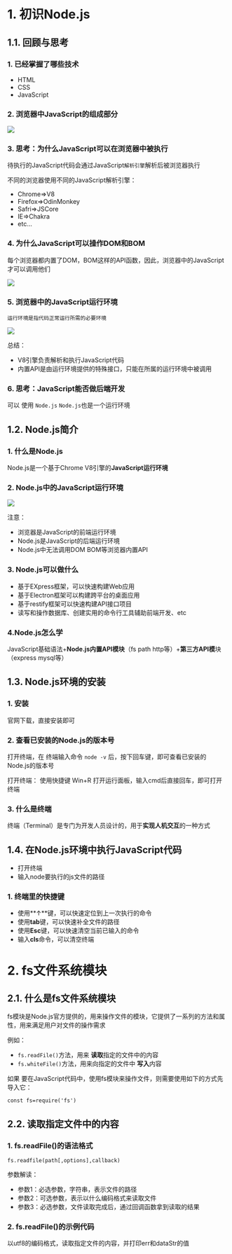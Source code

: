 # 1. 初识Node.js
## 1.1. 回顾与思考
### 1. 已经掌握了哪些技术
- HTML
- CSS
- JavaScript

### 2. 浏览器中JavaScript的组成部分

![](2021-11-28-15-49-42.png)
### 3. 思考：为什么JavaScript可以在浏览器中被执行
待执行的JavaScript代码会通过JavaScript`解析引擎`解析后被浏览器执行

不同的浏览器使用不同的JavaScript解析引擎：
- Chrome=>V8
- Firefox=>OdinMonkey
- Safri=>JSCore
- IE=>Chakra
- etc...
### 4. 为什么JavaScript可以操作DOM和BOM
每个浏览器都内置了DOM，BOM这样的API函数，因此，浏览器中的JavaScript才可以调用他们

![](2021-11-28-15-56-01.png)
### 5. 浏览器中的JavaScript运行环境
    运行环境是指代码正常运行所需的必要环境
![](2021-11-28-15-59-01.png)

总结：
- V8引擎负责解析和执行JavaScript代码
- 内置API是由运行环境提供的特殊接口，只能在所属的运行环境中被调用

### 6. 思考：JavaScript能否做后端开发
可以
使用 `Node.js`
`Node.js`也是一个运行环境

## 1.2. Node.js简介
### 1. 什么是Node.js
Node.js是一个基于Chrome V8引擎的**JavaScript运行环境**

### 2. Node.js中的JavaScript运行环境

![](2021-11-28-16-41-57.png)

注意：
- 浏览器是JavaScript的前端运行环境
- Node.js是JavaScript的后端运行环境
- Node.js中无法调用DOM BOM等浏览器内置API

### 3. Node.js可以做什么
- 基于EXpress框架，可以快速构建Web应用
- 基于Electron框架可以构建跨平台的桌面应用
- 基于restify框架可以快速构建API接口项目
- 读写和操作数据库、创建实用的命令行工具辅助前端开发、etc

### 4.Node.js怎么学
JavaScript基础语法+**Node.js内置API模块**（fs path http等）+**第三方API模**块（express mysql等）


## 1.3. Node.js环境的安装
### 1. 安装
官网下载，直接安装即可
### 2. 查看已安装的Node.js的版本号
打开终端，在 终端输入命令 `node -v` 后，按下回车键，即可查看已安装的 Node.js的版本号

打开终端：
使用快捷键 Win+R 打开运行面板，输入cmd后直接回车，即可打开终端

### 3. 什么是终端
终端（Terminal）是专门为开发人员设计的，用于**实现人机交互**的一种方式

## 1.4. 在Node.js环境中执行JavaScript代码
- 打开终端
- 输入node要执行的js文件的路径

### 1. 终端里的快捷键
- 使用**↑**键，可以快速定位到上一次执行的命令
- 使用**tab**键，可以快速补全文件的路径
- 使用**Esc**键，可以快速清空当前已输入的命令
- 输入**cls**命令，可以清空终端

# 2. fs文件系统模块
## 2.1. 什么是fs文件系统模块
fs模块是Node.js官方提供的，用来操作文件的模块，它提供了一系列的方法和属性，用来满足用户对文件的操作需求

例如：
- `fs.readFile()`方法，用来 **读取**指定的文件中的内容
- `fs.whiteFile()`方法，用来向指定的文件中 **写入**内容
  
如果 要在JavaScript代码中，使用fs模块来操作文件，则需要使用如下的方式先导入它：
```
const fs=require('fs')
```
## 2.2. 读取指定文件中的内容
### 1. fs.readFile()的语法格式
```node
fs.readfile(path[,options],callback)
```
参数解读：
- 参数1：必选参数，字符串，表示文件的路径
- 参数2：可选参数，表示以什么编码格式来读取文件
- 参数3：必选参数，文件读取完成后，通过回调函数拿到读取的结果

### 2. fs.readFile()的示例代码
以utf8的编码格式，读取指定文件的内容，并打印err和dataStr的值




